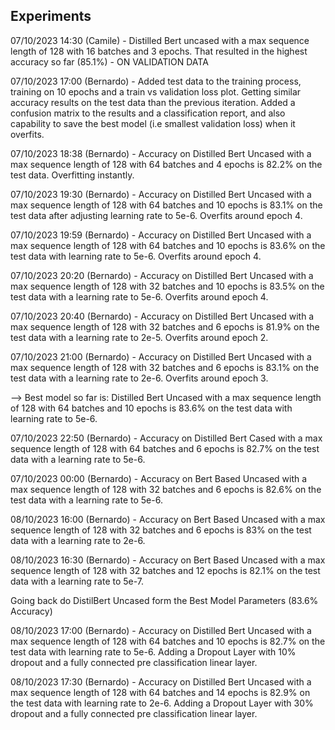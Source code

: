## Experiments

07/10/2023 14:30 (Camile) - Distilled Bert uncased with a max sequence length of 128 with 16 batches and 3 epochs. That resulted in the highest accuracy so far (85.1%) - ON VALIDATION DATA

07/10/2023 17:00 (Bernardo) - Added test data to the training process, training on 10 epochs and a train vs validation loss plot. Getting similar accuracy results on the test data than the previous iteration. Added a confusion matrix to the results and a classification report, and also capability to save the best model (i.e smallest validation loss) when it overfits. 

07/10/2023 18:38 (Bernardo) - Accuracy on Distilled Bert Uncased with a max sequence length of 128 with 64 batches and 4 epochs is 82.2% on the test data. Overfitting instantly.

07/10/2023 19:30 (Bernardo) - Accuracy on Distilled Bert Uncased with a max sequence length of 128 with 64 batches and 10 epochs is 83.1% on the test data after adjusting learning rate to 5e-6. Overfits around epoch 4.

07/10/2023 19:59 (Bernardo) - Accuracy on Distilled Bert Uncased with a max sequence length of 128 with 64 batches and 10 epochs is 83.6% on the test data with learning rate to 5e-6. Overfits around epoch 4.

07/10/2023 20:20 (Bernardo) - Accuracy on Distilled Bert Uncased with a max sequence length of 128 with 32 batches and 10 epochs is 83.5% on the test data with a learning rate to 5e-6. Overfits around epoch 4.

07/10/2023 20:40 (Bernardo) - Accuracy on Distilled Bert Uncased with a max sequence length of 128 with 32 batches and 6 epochs is 81.9% on the test data with a learning rate to 2e-5. Overfits around epoch 2.

07/10/2023 21:00 (Bernardo) - Accuracy on Distilled Bert Uncased with a max sequence length of 128 with 32 batches and 6 epochs is 83.1% on the test data with a learning rate to 2e-6. Overfits around epoch 3.

--> Best model so far is: Distilled Bert Uncased with a max sequence length of 128 with 64 batches and 10 epochs is 83.6% on the test data with learning rate to 5e-6. 

07/10/2023 22:50 (Bernardo) - Accuracy on Distilled Bert Cased with a max sequence length of 128 with 64 batches and 6 epochs is 82.7% on the test data with a learning rate to 5e-6.

07/10/2023 00:00 (Bernardo) - Accuracy on Bert Based Uncased with a max sequence length of 128 with 32 batches and 6 epochs is 82.6% on the test data with a learning rate to 5e-6.

08/10/2023 16:00 (Bernardo) - Accuracy on Bert Based Uncased with a max sequence length of 128 with 32 batches and 6 epochs is 83% on the test data with a learning rate to 2e-6.

08/10/2023 16:30 (Bernardo) - Accuracy on Bert Based Uncased with a max sequence length of 128 with 32 batches and 12 epochs is 82.1% on the test data with a learning rate to 5e-7.

Going back do DistilBert Uncased form the Best Model Parameters (83.6% Accuracy)

08/10/2023 17:00 (Bernardo) - Accuracy on Distilled Bert Uncased with a max sequence length of 128 with 64 batches and 10 epochs is 82.7% on the test data with learning rate to 5e-6. Adding a Dropout Layer with 10% dropout and a fully connected pre classification linear layer.

08/10/2023 17:30 (Bernardo) - Accuracy on Distilled Bert Uncased with a max sequence length of 128 with 64 batches and 14 epochs is 82.9% on the test data with learning rate to 2e-6. Adding a Dropout Layer with 30% dropout and a fully connected pre classification linear layer.

